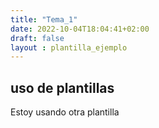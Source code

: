 ```yaml
---
title: "Tema_1"
date: 2022-10-04T18:04:41+02:00
draft: false
layout : plantilla_ejemplo
---
```


## uso de plantillas

Estoy usando otra plantilla

